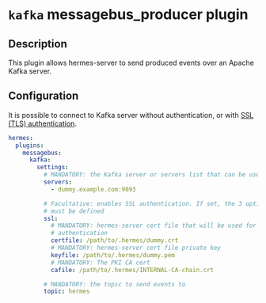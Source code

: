 <!--
Hermes : Change Data Capture (CDC) tool from any source(s) to any target
Copyright (C) 2023 INSA Strasbourg

This file is part of Hermes.

Hermes is free software: you can redistribute it and/or modify
it under the terms of the GNU General Public License as published by
the Free Software Foundation, either version 3 of the License, or
(at your option) any later version.

Hermes is distributed in the hope that it will be useful,
but WITHOUT ANY WARRANTY; without even the implied warranty of
MERCHANTABILITY or FITNESS FOR A PARTICULAR PURPOSE. See the
GNU General Public License for more details.

You should have received a copy of the GNU General Public License
along with Hermes. If not, see <https://www.gnu.org/licenses/>.
-->

# `kafka` messagebus_producer plugin

## Description

This plugin allows hermes-server to send produced events over an Apache Kafka server.

## Configuration

It is possible to connect to Kafka server without authentication, or with [SSL (TLS) authentication](https://kafka.apache.org/documentation/#security_ssl).

```yaml
hermes:
  plugins:
    messagebus:
      kafka:
        settings:
          # MANDATORY: the Kafka server or servers list that can be used
          servers:
            - dummy.example.com:9093

          # Facultative: enables SSL authentication. If set, the 3 options below
          # must be defined
          ssl:
            # MANDATORY: hermes-server cert file that will be used for
            # authentication
            certfile: /path/to/.hermes/dummy.crt
            # MANDATORY: hermes-server cert file private key
            keyfile: /path/to/.hermes/dummy.pem
            # MANDATORY: The PKI CA cert
            cafile: /path/to/.hermes/INTERNAL-CA-chain.crt

          # MANDATORY: the topic to send events to
          topic: hermes
```
